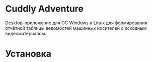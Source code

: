 # Cuddly Adventure
Desktop-приложение для ОС Windows и Linux для формирования отчётной таблицы
ведомостей машинных носителей с исходным видеоматериалом.

# Установка
